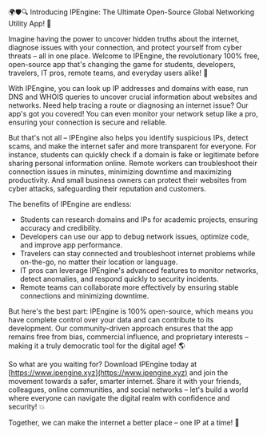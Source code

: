 🌍🛡️🔍 Introducing IPEngine: The Ultimate Open-Source Global Networking Utility App! 🚀

Imagine having the power to uncover hidden truths about the internet, diagnose issues with your connection, and protect yourself from cyber threats – all in one place. Welcome to IPEngine, the revolutionary 100% free, open-source app that's changing the game for students, developers, travelers, IT pros, remote teams, and everyday users alike! 📡

With IPEngine, you can look up IP addresses and domains with ease, run DNS and WHOIS queries to uncover crucial information about websites and networks. Need help tracing a route or diagnosing an internet issue? Our app's got you covered! You can even monitor your network setup like a pro, ensuring your connection is secure and reliable.

But that's not all – IPEngine also helps you identify suspicious IPs, detect scams, and make the internet safer and more transparent for everyone. For instance, students can quickly check if a domain is fake or legitimate before sharing personal information online. Remote workers can troubleshoot their connection issues in minutes, minimizing downtime and maximizing productivity. And small business owners can protect their websites from cyber attacks, safeguarding their reputation and customers.

The benefits of IPEngine are endless:

* Students can research domains and IPs for academic projects, ensuring accuracy and credibility.
* Developers can use our app to debug network issues, optimize code, and improve app performance.
* Travelers can stay connected and troubleshoot internet problems while on-the-go, no matter their location or language.
* IT pros can leverage IPEngine's advanced features to monitor networks, detect anomalies, and respond quickly to security incidents.
* Remote teams can collaborate more effectively by ensuring stable connections and minimizing downtime.

But here's the best part: IPEngine is 100% open-source, which means you have complete control over your data and can contribute to its development. Our community-driven approach ensures that the app remains free from bias, commercial influence, and proprietary interests – making it a truly democratic tool for the digital age! 🌎

So what are you waiting for? Download IPEngine today at [https://www.ipengine.xyz](https://www.ipengine.xyz) and join the movement towards a safer, smarter internet. Share it with your friends, colleagues, online communities, and social networks – let's build a world where everyone can navigate the digital realm with confidence and security! 💥

Together, we can make the internet a better place – one IP at a time! 🌟